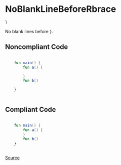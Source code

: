 # NoBlankLineBeforeRbrace

`}`

No blank lines before `}`.

## Noncompliant Code

```kotlin

    fun main() {
        fun a() {

        }
        fun b()

    }
    
```
## Compliant Code

```kotlin

    fun main() {
        fun a() {
        }
        fun b()
    }
    
```

[Source](https://detekt.dev/docs/rules/formatting#noblanklinebeforerbrace)
